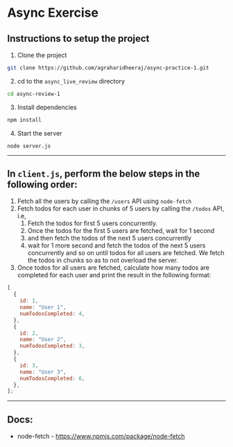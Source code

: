 # Async Exercise

## Instructions to setup the project

1. Clone the project

```sh
git clone https://github.com/agraharidheeraj/async-practice-1.git
```

2. cd to the `async_live_review` directory

```sh
cd async-review-1
```

3. Install dependencies

```sh
npm install
```

4. Start the server

```
node server.js
```

---

## In `client.js`, perform the below steps in the following order:

1. Fetch all the users by calling the `/users` API using `node-fetch`
2. Fetch todos for each user in chunks of 5 users by calling the `/todos` API, i.e,
   1. Fetch the todos for first 5 users concurrently.
   2. Once the todos for the first 5 users are fetched, wait for 1 second
   3. and then fetch the todos of the next 5 users concurrently
   4. wait for 1 more second and fetch the todos of the next 5 users concurrently and so on until todos for all users are fetched. We fetch the todos in chunks so as to not overload the server.
3. Once todos for all users are fetched, calculate how many todos are completed for each user and print the result in the following format:

```js
[
  {
    id: 1,
    name: "User 1",
    numTodosCompleted: 4,
  },
  {
    id: 2,
    name: "User 2",
    numTodosCompleted: 3,
  },
  {
    id: 3,
    name: "User 3",
    numTodosCompleted: 6,
  },
];
```

---

## Docs:

- node-fetch - https://www.npmjs.com/package/node-fetch
